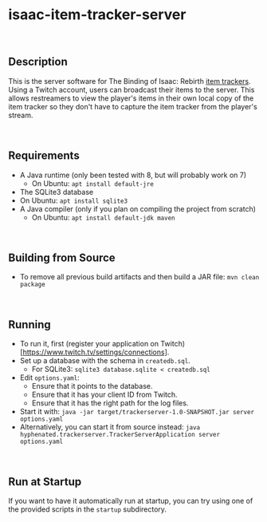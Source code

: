 isaac-item-tracker-server
=========================

<br />

Description
-----------

This is the server software for The Binding of Isaac: Rebirth [item trackers](https://github.com/Hyphen-ated/RebirthItemTracker). Using a Twitch account, users can broadcast their items to the server. This allows restreamers to view the player's items in their own local copy of the item tracker so they don't have to capture the item tracker from the player's stream.

<br />

Requirements
------------

* A Java runtime (only been tested with 8, but will probably work on 7)
  * On Ubuntu: `apt install default-jre`
*  The SQLite3 database
  * On Ubuntu: `apt install sqlite3`
* A Java compiler (only if you plan on compiling the project from scratch)
  * On Ubuntu: `apt install default-jdk maven`

<br />

Building from Source
--------------------

* To remove all previous build artifacts and then build a JAR file: `mvn clean package`

<br />

Running
-------

* To run it, first (register your application on Twitch)[https://www.twitch.tv/settings/connections].
* Set up a database with the schema in `createdb.sql`.
  * For SQLite3: `sqlite3 database.sqlite < createdb.sql`
* Edit `options.yaml`:
  * Ensure that it points to the database.
  * Ensure that it has your client ID from Twitch.
  * Ensure that it has the right path for the log files.
* Start it with: `java -jar target/trackerserver-1.0-SNAPSHOT.jar server options.yaml`
* Alternatively, you can start it from source instead: `java hyphenated.trackerserver.TrackerServerApplication server options.yaml`

<br />

Run at Startup
--------------

If you want to have it automatically run at startup, you can try using one of the provided scripts in the `startup` subdirectory.

